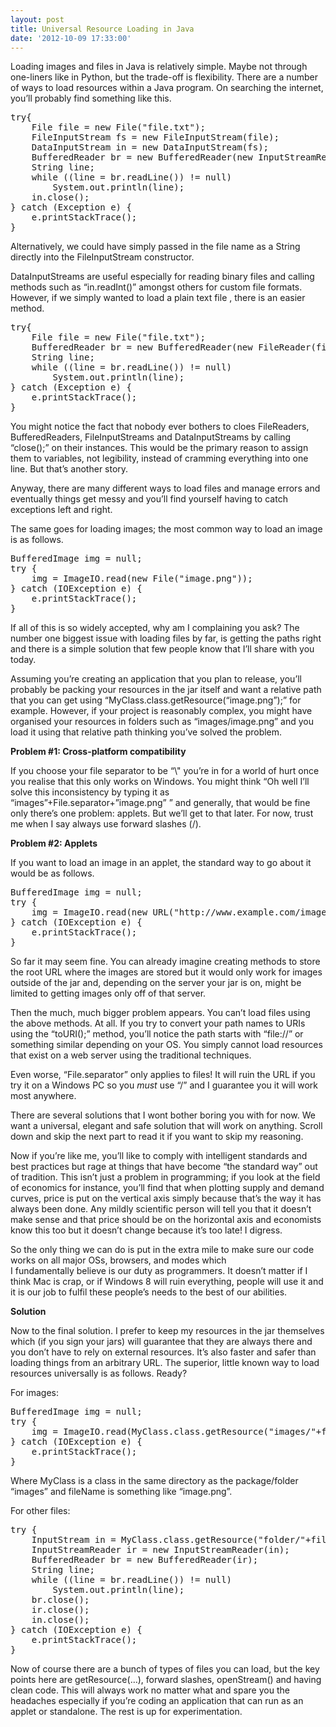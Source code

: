 ```yaml
---
layout: post
title: Universal Resource Loading in Java
date: '2012-10-09 17:33:00'
---
```


Loading images and files in Java is relatively simple. Maybe not through one-liners like in Python, but the trade-off is flexibility. There are a number of ways to load resources within a Java program. On searching the internet, you’ll probably find something like this.
<pre class="prettyprint">try{
	File file = new File("file.txt");
	FileInputStream fs = new FileInputStream(file);
	DataInputStream in = new DataInputStream(fs);
	BufferedReader br = new BufferedReader(new InputStreamReader(in));
	String line;
	while ((line = br.readLine()) != null)
		System.out.println(line);
	in.close();
} catch (Exception e) {
	e.printStackTrace();
}</pre>
Alternatively, we could have simply passed in the file name as a String directly into the FileInputStream constructor.

DataInputStreams are useful especially for reading binary files and calling methods such as “in.readInt()” amongst others for custom file formats. However, if we simply wanted to load a plain text file , there is an easier method.
<pre class="prettyprint">try{
	File file = new File("file.txt");
	BufferedReader br = new BufferedReader(new FileReader(file));
	String line;
	while ((line = br.readLine()) != null)
		System.out.println(line);
} catch (Exception e) {
	e.printStackTrace();
}</pre>
You might notice the fact that nobody ever bothers to cloes FileReaders, BufferedReaders, FileInputStreams and DataInputStreams by calling “close();” on their instances. This would be the primary reason to assign them to variables, not legibility, instead of cramming everything into one line. But that’s another story.

Anyway, there are many different ways to load files and manage errors and eventually things get messy and you’ll find yourself having to catch exceptions left and right.<!--more-->

The same goes for loading images; the most common way to load an image is as follows.
<pre class="prettyprint">BufferedImage img = null;
try {
	img = ImageIO.read(new File("image.png"));
} catch (IOException e) {
	e.printStackTrace();
}</pre>
If all of this is so widely accepted, why am I complaining you ask? The number one biggest issue with loading files by far, is getting the paths right and there is a simple solution that few people know that I’ll share with you today.

Assuming you’re creating an application that you plan to release, you’ll probably be packing your resources in the jar itself and want a relative path that you can get using “MyClass.class.getResource(“image.png”);” for example. However, if your project is reasonably complex, you might have organised your resources in folders such as “images/image.png” and you load it using that relative path thinking you’ve solved the problem.

<strong>Problem #1: Cross-platform compatibility</strong>

If you choose your file separator to be “\\" you’re in for a world of hurt once you realise that this only works on Windows. You might think “Oh well I’ll solve this inconsistency by typing it as “images”+File.separator+”image.png” ” and generally, that would be fine only there’s one problem: applets. But we’ll get to that later. For now, trust me when I say always use forward slashes (/).

<strong>Problem #2: Applets</strong>

If you want to load an image in an applet, the standard way to go about it would be as follows.
<pre class="prettyprint">BufferedImage img = null;
try {
	img = ImageIO.read(new URL("http://www.example.com/image.png"));
} catch (IOException e) {
	e.printStackTrace();
}</pre>
So far it may seem fine. You can already imagine creating methods to store the root URL where the images are stored but it would only work for images outside of the jar and, depending on the server your jar is on, might be limited to getting images only off of that server.

Then the much, much bigger problem appears. You can’t load files using the above methods. At all. If you try to convert your path names to URIs using the “toURI();” method, you’ll notice the path starts with “file://” or something similar depending on your OS. You simply cannot load resources that exist on a web server using the traditional techniques.

Even worse, “File.separator” only applies to files! It will ruin the URL if you try it on a Windows PC so you <em>must</em> use “/” and I guarantee you it will work most anywhere.

There are several solutions that I wont bother boring you with for now. We want a universal, elegant and safe solution that will work on anything. Scroll down and skip the next part to read it if you want to skip my reasoning.

Now if you’re like me, you’ll like to comply with intelligent standards and best practices but rage at things that have become “the standard way” out of tradition. This isn’t just a problem in programming; if you look at the field of economics for instance, you’ll find that when plotting supply and demand curves, price is put on the vertical axis simply because that’s the way it has always been done. Any mildly scientific person will tell you that it doesn’t make sense and that price should be on the horizontal axis and economists know this too but it doesn’t change because it’s too late! I digress.

So the only thing we can do is put in the extra mile to make sure our code works on all major OSs, browsers, and modes which I fundamentally believe is our duty as programmers. It doesn’t matter if I think Mac is crap, or if Windows 8 will ruin everything, people will use it and it is our job to fulfil these people’s needs to the best of our abilities.

<strong>Solution</strong>

Now to the final solution. I prefer to keep my resources in the jar themselves which (if you sign your jars) will guarantee that they are always there and you don’t have to rely on external resources. It’s also faster and safer than loading things from an arbitrary URL. The superior, little known way to load resources universally is as follows. Ready?

For images:
<pre class="prettyprint">BufferedImage img = null;
try {
	img = ImageIO.read(MyClass.class.getResource("images/"+fileName));
} catch (IOException e) {
	e.printStackTrace();
}</pre>
Where MyClass is a class in the same directory as the package/folder “images” and fileName is something like “image.png”.

For other files:
<pre class="prettyprint">try {
	InputStream in = MyClass.class.getResource("folder/"+fileName).openStream();
	InputStreamReader ir = new InputStreamReader(in);
	BufferedReader br = new BufferedReader(ir);
	String line;
	while ((line = br.readLine()) != null)
		System.out.println(line);
	br.close();
	ir.close();
	in.close();
} catch (IOException e) {
	e.printStackTrace();
}</pre>
Now of course there are a bunch of types of files you can load, but the key points here are getResource(…), forward slashes, openStream() and having clean code. This will always work no matter what and spare you the headaches especially if you’re coding an application that can run as an applet or standalone. The rest is up for experimentation.